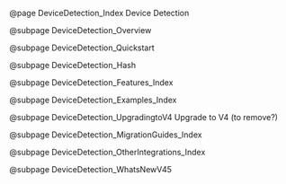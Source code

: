 @page DeviceDetection_Index Device Detection


@subpage DeviceDetection_Overview

@subpage DeviceDetection_Quickstart

@subpage DeviceDetection_Hash

@subpage DeviceDetection_Features_Index

@subpage DeviceDetection_Examples_Index

@subpage DeviceDetection_UpgradingtoV4 Upgrade to V4 (to remove?)

@subpage DeviceDetection_MigrationGuides_Index

@subpage DeviceDetection_OtherIntegrations_Index

@subpage DeviceDetection_WhatsNewV45
